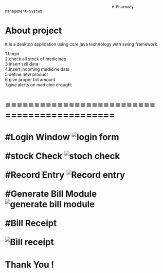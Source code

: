                                                      # Pharmacy-Management-System

# About project
it is a desktop application using  core java technology with swing framework.

1.Login <br>
2.check all stock of medicines<br>
3.insert sell data<br>
4.insert incoming medicine data<br>
5.define new product<br>
6.give proper bill amount<br>
7.give alerts on medicine drought

<h1>=============================================<h1>

#Login Window
![login form](https://user-images.githubusercontent.com/89769715/202578732-dc08ddb9-c5c7-4a8f-ad63-5ebddf08f5f7.jpg)


#stock Check
![stoch check](https://user-images.githubusercontent.com/89769715/202578829-0bd7858a-36f1-48d1-923e-834a72e16335.jpg)


#Record Entry
![Record entry](https://user-images.githubusercontent.com/89769715/202578874-2c2e7411-4456-4fdf-945f-413c459cf49e.jpg)



#Generate Bill Module
![generate bill module](https://user-images.githubusercontent.com/89769715/202578966-e6afb3f1-0344-4a5e-be05-6b325b61bf1b.jpg)




#Bill Receipt

![Bill receipt](https://user-images.githubusercontent.com/89769715/202579045-3296b455-8268-4bcc-a068-159d34fc9b30.jpg)





<h1>Thank You !<h1>
